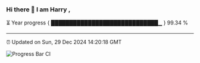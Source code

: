 ### Hi there 👋 I am Harry , 

⏳ Year progress { █████████████████████████████▁ } 99.34 %

---

⏰ Updated on Sun, 29 Dec 2024 14:20:18 GMT

![Progress Bar CI](https://github.com/duykhang68/duykhang68/workflows/Progress%20Bar%20CI/badge.svg)
